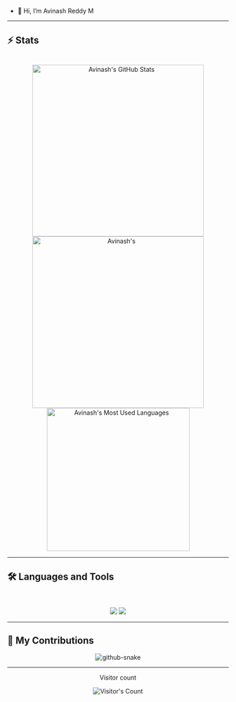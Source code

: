 - 👋 Hi, I’m Avinash Reddy M

<hr>

## ⚡️ Stats

<br>

<div align=center>
  <img width=390 src="https://github-readme-stats.vercel.app/api?username=Avinash00725&theme=transparent&count_private=true&show_icons=true&rank_icon=github&locale=en" alt="Avinash's GitHub Stats" />
  <img width=390 src="https://github-readme-streak-stats.herokuapp.com/?user=Avinash00725&theme=transparent&count_private=true&border_radius=10&locale=en" alt="Avinash's" />
  <img width=325 src="https://github-readme-stats.vercel.app/api/top-langs?username=Avinash00725&theme=transparent&layout=donut&hide=css&langs_count=8&border_radius=10&show_icons=true&locale=en" alt="Avinash's Most Used Languages" />
</div>

<hr>

## 🛠️ Languages and Tools

<br>

<p align="center">
  <img src="https://skillicons.dev/icons?i=java,nodejs,mongodb,postgres,python,c" />
  <img src="https://skillicons.dev/icons?i=html,css,js,git" />
</p>

<hr>

## 🐍 My Contributions

<div align="center">
  <picture>
    <source media="(prefers-color-scheme: dark)" srcset="https://raw.githubusercontent.com/{Avinash00725}/{Avinash00725}/output/github-contribution-grid-snake-dark.svg" />
    <source media="(prefers-color-scheme: light)" srcset="https://raw.githubusercontent.com/{Avinash00725}/{Avinash00725}/output/github-contribution-grid-snake.svg" />
    <img alt="github-snake" src="https://raw.githubusercontent.com/{Avinash00725}/{Avinash00725}/output/github-contribution-grid-snake.svg" />
  </picture>
</div>

<hr>

<div align="center"> 
  <p>Visitor count</p>
  <img src="https://profile-counter.glitch.me/{USERNAME}/count.svg" alt="Visitor's Count" />
</div>
